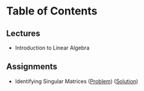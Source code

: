# Table of Contents
## Lectures
- Introduction to Linear Algebra

## Assignments
- Identifying Singular Matrices ([Problem](http://github.com)) ([Solution](https://github.com/jessxphil/machine-learning-linear-algebra/tree/master/assignment-1))


